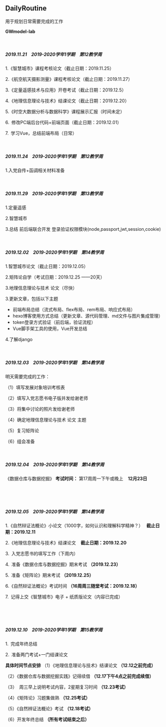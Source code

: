 ## DailyRoutine

用于规划日常需要完成的工作

**GWmodel-lab**
<br>
<br>
<br>

##### 2019.11.21  &ensp;   **2019-2020学年1学期** &ensp;  **第12教学周**

1.《智慧城市》课程考核论文（截止日期：2019.11.25）

2.《航空航天摄影测量》课程考核论文（截止日期：2019.11.27）

3.《定量遥感技术与应用》开卷考试（截止日期：2019.12.5）

4.《地理信息理论与技术》结课论文（截止日期：2019.12.20）

5.《时空大数据分析与数据科学》课程展示汇报（时间未定）

6.&ensp;修改PC端后台代码+前端页面（截止日期：2019.12.01）

7.&ensp;学习Vue，总结前端布局（日常）
<br>
<br>
<br>

##### 2019.11.24  &ensp;   **2019-2020学年1学期**  &ensp; **第12教学周**
1.入党自传+函调相关材料准备
<br>
<br>
<br>

##### 2019.11.29  &ensp;   **2019-2020学年1学期**  &ensp; **第13教学周**
1.定量遥感

2.智慧城市

3.总结 前后端联合开发 登录验证权限模块(node,passport,jwt,session,cookie)
<br>
<br>
<br>

##### 2019.12.02  &ensp;   **2019-2020学年1学期**  &ensp; **第14教学周**
1.智慧城市论文（截止日期：2019.12.05）

2.矩阵论自学（考试日期：2019.12.25   ——20天）

3.地理信息理论与技术 论文（尽快）

3.更新文章，包括以下主题
+ 前端布局总结（流式布局、flex布局、rem布局、响应式布局）
+ hexo博客使用方式总结（更新文章、源代码管理、md文件与图片集成管理）
+ token登录方式验证（前后端，验证流程）
+ Vue脚手架工具的使用，Vue开发总结

4.了解django
<br>
<br>
<br>

##### 2019.12.03  &ensp;   **2019-2020学年1学期**  &ensp; **第14教学周**
明天需要完成的工作：

（1）填写发展对象培训考核表

（2）填写入党志愿书电子版并发给谢老师

（3）将集中讨论的照片发给谢老师

（4）确定地理信息理论与技术 论文 主题

（5）复习矩阵论

（6）组会准备
<br>
<br>
<br>

##### 2019.12.04  &ensp;   **2019-2020学年1学期**  &ensp; **第14教学周**
《数据仓库与数据挖掘》
**考试时间：** 
第17周周一下午或晚上 &ensp; **12月23日**

<br>
<br>
<br>

##### 2019.12.05  &ensp;   **2019-2020学年1学期**  &ensp; **第14教学周**
1.《自然辩证法概论》小论文（1000字，如何认识和理解科学精神？）&ensp; **截止日期：2019.12.11** 

2.《地理信息理论与技术》结课论文  &ensp;  **截止日期：2019.12.20** 

3.&ensp;入党志愿书的填写工作（下周内）

4.&ensp;准备《数据仓库与数据挖掘》期末考试 **（2019.12.23）**

5.&ensp;准备《矩阵论》期末考试 **（2019.12.25）**

6.《自然辩证法概论》考试时间 **（16周周三随堂考试：2019.12.18）**

7.&ensp;记得上交《智慧城市》电子 + 纸质版论文（内容已完成）

<br>
<br>
<br>

##### 2019.12.10  &ensp;   **2019-2020学年1学期**  &ensp; **第15教学周**
1.&ensp;完成年终总结

2.&ensp;准备两门考试+一门结课论文

**具体时间节点安排**
（1）《地理信息理论与技术》结课论文 **（12.12之前完成）**

（2）《数据仓库与数据挖掘实践》记得续借 **（12.17下午4点之前完成续借）**

（3）&ensp;周三早上说明考试内容，2星期复习时间 **（12.23考试）**

（4）《矩阵论》习题集做熟 **（12.25考试）**

（5）《自然辨证法概论》考试 **（12.18考试）**

（6）开发年终总结 **（所有考试结束之后）**




